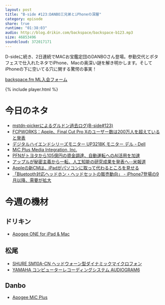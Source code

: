 ```yaml
---
layout: post
title: "B-side #123:DANBO三兄弟とiPhoneの深層"
category: episode
share: true
runtime: "01:38:03"
audio: http://blog.drikin.com/backspace/backspace-b123.mp3
size: 46853496
soundcloud: 372017171
---
```


D-sideに続き、2日連続でMACお宝鑑定団のDANBOさん登場。参勤交代とポタフェスで仕入れたネタでiPhone、Macの奥深い謎を解き明かします。そしてiPhoneの下に空いてる穴に関する驚愕の事実！

[backspace.fm ML入会フォーム](http://backspace.us11.list-manage.com/subscribe?u=09c933bd3997c1d16dbed156a&id=84b6529b91)

{% include player.html %}

# 今日のネタ

* [mstdn-pickerによるグルドン過去ログ(B-side#123)](https://rbtnn.github.io/mstdn-picker/?instance=mstdn.guru&since_id=99204564220110860&max_id=99204980813612069)
* [FCPWORKS：Apple、Final Cut Pro Xのユーザー数は200万人を超えていると発表](http://www.macotakara.jp/blog/news/entry-32365.html)
* [デジタルハイエンドシリーズモニター UP3218K モニター デル - Dell](https://www.google.co.jp/url?sa=t&rct=j&q=&esrc=s&source=web&cd=1&cad=rja&uact=8&ved=0ahUKEwjl0dn7o5jYAhVHfLwKHaZoC6cQFghCMAA&url=http%3A%2F%2Faccessories.apj.dell.com%2Fsna%2Fproductdetail.aspx%3Fc%3Djp%26l%3Dja%26s%3Dbsd%26cs%3Djpbsd1%26sku%3D210-AMFL&usg=AOvVaw2oFgFVk3wzRu6r7S5n9aX5)
* [MiC Plus Media Integration, Inc.](https://www.google.co.jp/url?sa=t&rct=j&q=&esrc=s&source=web&cd=1&cad=rja&uact=8&ved=0ahUKEwixzuXbpJjYAhUIa7wKHSnvBacQFggrMAA&url=http%3A%2F%2Fwww.minet.jp%2Fbrand%2Fapogee%2Fmic-plus%2F&usg=AOvVaw3cqg3o-XFBG8ouTQUMh4wH)
* [PFNがトヨタから105億円の資金調達、自動運転へのAI活用を加速](http://itpro.nikkeibp.co.jp/atcl/news/17/080402063/?rt=nocnt)
* [アップルが秘密主義から一転、人工知能の研究成果を発表へ--米報道](https://japan.cnet.com/article/35093382/)
* [Appleの新CMは、iPadがパソコンに取って代わるところを見せる](http://jp.techcrunch.com/2017/11/17/2017-11-16-apples-new-ad-shows-how-ipads-are-going-to-replace-laptops-https-www-youtube-com-embed-sqb2njhjhvy/)
* [「Bluetooth対応ヘッドホン・ヘッドセットの販売動向」 - iPhone7登場の9月以降、需要が拡大](http://www.gfk.com/jp/insights/press-release/1722bluetoothheadphones/)

# 今週の機材

## ドリキン
* [Apogee ONE for iPad & Mac](http://amzn.to/2BVBNDj)

## 松尾
* [SHURE  SM10A-CN ヘッドウォーン型ダイナミックマイクロフォン](http://amzn.to/1LXIGkV) 
* [YAMAHA コンピューターレコーディングシステム AUDIOGRAM6](http://amzn.to/1Rsyq5W)

## Danbo
* [Apogee MiC Plus](http://www.apogeedigital.jp/product/mic-plus)
